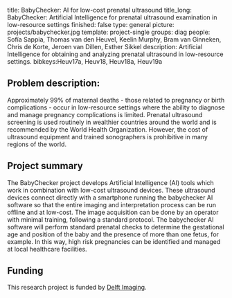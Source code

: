 title: BabyChecker: AI for low-cost prenatal ultrasound
title_long: BabyChecker: Artificial Intelligence for prenatal ultrasound examination in low-resource settings
finished: false
type: general
picture: projects/babychecker.jpg
template: project-single
groups: diag
people: Sofía Sappia, Thomas van den Heuvel, Keelin Murphy, Bram van Ginneken, Chris de Korte, Jeroen van Dillen, Esther Sikkel
description: Artificial Intelligence for obtaining and analyzing prenatal ultrasound in low-resource settings. 
bibkeys:Heuv17a, Heuv18, Heuv18a, Heuv19a

## Problem description:
Approximately 99% of maternal deaths - those related to pregnancy or birth complications - occur in low-resource settings where the ability to diagnose and manage pregnancy complications is limited. Prenatal ultrasound screening is used routinely in wealthier countries around the world and is recommended by the World Health Organization.  However, the cost of ultrasound equipment and trained sonographers is prohibitive in many regions of the world. 

## Project summary
The BabyChecker project develops Artificial Intelligence (AI) tools which work in combination with low-cost ultrasound devices.  These ultrasound devices connect directly with a smartphone running the babychecker AI software so that the entire imaging and interpretation process can be run offline and at low-cost.  The image acquisition can be done by an operator with minimal training, following a standard protocol.  The babychecker AI software will perform standard prenatal checks to determine the gestational age and position of the baby and the presence of more than one fetus, for example.  In this way, high risk pregnancies can be identified and managed at local healthcare facilities. 


## Funding
This research project is funded by [Delft Imaging](https://www.delft.care/).
